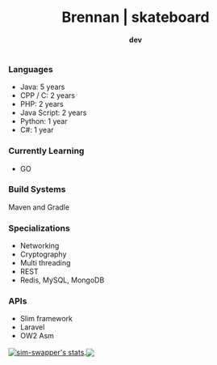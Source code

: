 <h1 align="center">Brennan | skateboard</h1>
<div align="center">
	<strong>dev</strong>
</div>
<br />

### Languages
* Java: 5 years
* CPP / C: 2 years
* PHP: 2 years
* Java Script: 2 years
* Python: 1 year
* C#: 1 year

### Currently Learning
* GO

### Build Systems
Maven and Gradle

### Specializations
* Networking
* Cryptography
* Multi threading
* REST
* Redis, MySQL, MongoDB

### APIs
* Slim framework
* Laravel
* OW2 Asm

<a href="https://github.com/skateboard">
  <img align="center" src="https://github-readme-stats.vercel.app/api?username=skateboard&show_icons=true&include_all_commits=true&show_icons=true&title_color=fff&icon_color=79ff97&text_color=9f9f9f&bg_color=232323" alt="sim-swapper's stats" />
  <a href="https://github.com/sim-swapper?tab=repositories">
  <img align="center" src="https://github-readme-stats.vercel.app/api/top-langs/?username=skateboard&layout=compact&show_icons=true&title_color=fff&icon_color=79ff97&text_color=9f9f9f&bg_color=232323" />
</a>
</a>
